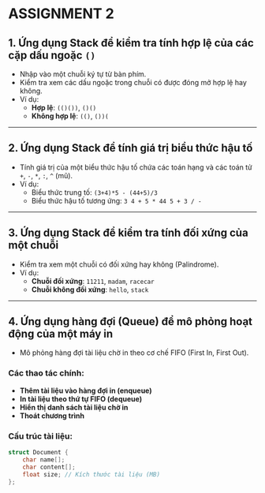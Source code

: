 # ASSIGNMENT 2

## 1. Ứng dụng Stack để kiểm tra tính hợp lệ của các cặp dấu ngoặc `()`
- Nhập vào một chuỗi ký tự từ bàn phím.
- Kiểm tra xem các dấu ngoặc trong chuỗi có được đóng mở hợp lệ hay không.
- Ví dụ:
  - **Hợp lệ**: `(()())`, `()()`
  - **Không hợp lệ**: `(()`, `())(`

---

## 2. Ứng dụng Stack để tính giá trị biểu thức hậu tố
- Tính giá trị của một biểu thức hậu tố chứa các toán hạng và các toán tử `+`, `-`, `*`, `:`, `^` (mũ).
- Ví dụ:
  - Biểu thức trung tố: `(3+4)*5 - (44+5)/3`
  - Biểu thức hậu tố tương ứng: `3 4 + 5 * 44 5 + 3 / -`

---

## 3. Ứng dụng Stack để kiểm tra tính đối xứng của một chuỗi
- Kiểm tra xem một chuỗi có đối xứng hay không (Palindrome).
- Ví dụ:
  - **Chuỗi đối xứng**: `11211`, `madam`, `racecar`
  - **Chuỗi không đối xứng**: `hello`, `stack`

---

## 4. Ứng dụng hàng đợi (Queue) để mô phỏng hoạt động của một máy in
- Mô phỏng hàng đợi tài liệu chờ in theo cơ chế FIFO (First In, First Out).

### Các thao tác chính:
- **Thêm tài liệu vào hàng đợi in (enqueue)**
- **In tài liệu theo thứ tự FIFO (dequeue)**
- **Hiển thị danh sách tài liệu chờ in**
- **Thoát chương trình**

### Cấu trúc tài liệu:
```c
struct Document {
    char name[];
    char content[];
    float size; // Kích thước tài liệu (MB)
};
```


